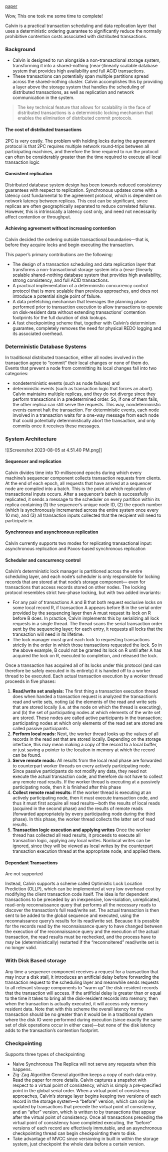 [paper](http://cs.yale.edu/homes/thomson/publications/calvin-sigmod12.pdf)

Wow, This one took me some time to complete!


Calvin is a practical transaction scheduling and data replication layer that uses a deterministic ordering guarantee to significantly reduce the normally prohibitive contention costs associated with distributed transactions.

### Background
* Calvin is designed to run alongside a non-transactional storage system, transforming it into a shared-nothing (near-)linearly scalable database system that provides high availability and full ACID transactions. 
* These transactions can potentially span multiple partitions spread across the shared-nothing cluster. Calvin accomplishes this by providing a layer above the storage system that handles the scheduling of distributed transactions, as well as replication and network communication in the system. 

> The key technical feature that allows for scalability in the face of distributed transactions is a deterministic locking mechanism that enables the elimination of distributed commit protocols.

#### The cost of distributed transactions
2PC is very costly. The problem with holding locks during the agreement protocol is that 2PC requires multiple network round-trips between all participating machines, and therefore the time required to run the protocol can often be considerably greater than the time required to execute all local transaction logic

#### Consistent replication
Distributed database system design has been towards reduced consistency guarantees with respect to replication.
Synchronous updates come with a latency cost fundamental to the agreement protocol, which is dependent on network latency between replicas. This cost can be significant, since replicas are often geographically separated to reduce correlated failures. However, this is intrinsically a latency cost only, and need not necessarily affect contention or throughput.

#### Achieving agreement without increasing contention
Calvin decided the ordering outside transactional boundaries—that is, before they acquire locks and begin executing the transaction.

This paper’s primary contributions are the following:
* The design of a transaction scheduling and data replication layer that transforms a non-transactional storage system into a (near-)linearly scalable shared-nothing database system that provides high availability, strong consistency, and full ACID transactions.
* A practical implementation of a deterministic concurrency control protocol that is more scalable than previous approaches, and does not introduce a potential single point of failure.
* A data prefetching mechanism that leverages the planning phase performed prior to transaction execution to allow transactions to operate on disk-resident data without extending transactions’ contention footprints for the full duration of disk lookups.
* A fast checkpointing scheme that, together with Calvin’s determinism guarantee, completely removes the need for physical REDO logging and its associated overhead.

### Deterministic Database Systems
In traditional distributed transaction, either all nodes involved in the transaction agree to “commit” their local changes or none of them do. Events that prevent a node from committing its local changes fall into two categories: 
* nondeterministic events (such as node failures) and 
* deterministic events (such as transaction logic that forces an abort).
Calvin maintains multiple replicas, and they do not diverge since they perform transactions in a predetermined order. So, if one of them fails, the other replica can still serve the requests. This way, nondeterministic events cannot halt the transaction.
For deterministic events, each node involved in a transaction waits for a one-way message from each node that could potentially deterministically abort the transaction, and only commits once it receives these messages.

### System Architecture
![[Screenshot 2023-08-05 at 4.51.40 PM.png]]

#### Sequencer and replication
Calvin divides time into 10-millisecond epochs during which every machine’s sequencer component collects transaction requests from clients. At the end of each epoch, all requests that have arrived at a sequencer node are compiled into a batch. This is the point at which replication of transactional inputs occurs.
After a sequencer’s batch is successfully replicated, it sends a message to the scheduler on every partition within its replica containing (1) the sequencer’s unique node ID, (2) the epoch number (which is synchronously incremented across the entire system once every 10 ms), and (3) all transaction inputs collected that the recipient will need to participate in.

#### Synchronous and asynchronous replication
Calvin currently supports two modes for replicating transactional input: asynchronous replication and Paxos-based synchronous replication

#### Scheduler and concurrency control
Calvin’s deterministic lock manager is partitioned across the entire scheduling layer, and each node’s scheduler is only responsible for locking records that are stored at that node’s storage component— even for transactions that access records stored on other nodes. The locking protocol resembles strict two-phase locking, but with two added invariants:
* For any pair of transactions A and B that both request exclusive locks on some local record R, if transaction A appears before B in the serial order provided by the sequencing layer then A must request its lock on R before B does. In practice, Calvin implements this by serializing all lock requests in a single thread. The thread scans the serial transaction order sent by the sequencing layer; for each entry, it requests all locks that the transaction will need in its lifetime.
* The lock manager must grant each lock to requesting transactions strictly in the order in which those transactions requested the lock. So in the above example, B could not be granted its lock on R until after A has acquired the lock on R, executed to completion, and released the lock.

Once a transaction has acquired all of its locks under this protocol (and can therefore be safely executed in its entirety) it is handed off to a worker thread to be executed. Each actual transaction execution by a worker thread proceeds in five phases:
1. **Read/write set analysis:** The first thing a transaction execution thread does when handed a transaction request is analyzed the transaction’s read and write sets, noting (a) the elements of the read and write sets that are stored locally (i.e. at the node on which the thread is executing), and (b) the set of participating nodes at which elements of the write set are stored. These nodes are called active participants in the transaction; participating nodes at which only elements of the read set are stored are called passive participants. 
2. **Perform local reads:** Next, the worker thread looks up the values of all records in the read set that are stored locally. Depending on the storage interface, this may mean making a copy of the record to a local buffer, or just saving a pointer to the location in memory at which the record can be found.
3. **Serve remote reads:** All results from the local read phase are forwarded to counterpart worker threads on every actively participating node. Since passive participants do not modify any data, they need not execute the actual transaction code, and therefore do not have to collect any remote read results. If the worker thread is executing at a passively participating node, then it is finished after this phase
4. **Collect remote read results:** If the worker thread is executing at an actively participating node, then it must execute transaction code, and thus it must first acquire all read results—both the results of local reads (acquired in the second phase) and the results of remote reads (forwarded appropriately by every participating node during the third phase). In this phase, the worker thread collects the latter set of read results. 
5. **Transaction logic execution and applying writes** Once the worker thread has collected all read results, it proceeds to execute all transaction logic, applying any local writes. Nonlocal writes can be ignored, since they will be viewed as local writes by the counterpart transaction execution thread at the appropriate node, and applied there.

#### Dependant Transactions
Are not supported

Instead, Calvin supports a scheme called Optimistic Lock Location Prediction (OLLP), which can be implemented at very low overhead cost by modifying the client transaction code itself. The idea is for dependent transactions to be preceded by an inexpensive, low-isolation, unreplicated, read-only reconnaissance query that performs all the necessary reads to discover the transaction’s full read/write set. The actual transaction is then sent to be added to the global sequence and executed, using the reconnaissance query’s results for its read/write set. Because it is possible for the records read by the reconnaissance query to have changed between the execution of the reconnaissance query and the execution of the actual transaction, the read results must be rechecked, and the process have to may be (deterministically) restarted if the “reconnoitered” read/write set is no longer valid.

### With Disk Based storage
Any time a sequencer component receives a request for a transaction that may incur a disk stall, it introduces an artificial delay before forwarding the transaction request to the scheduling layer and meanwhile sends requests to all relevant storage components to “warm up” the disk-resident records that the transaction will access. If the artificial delay is greater than or equal to the time it takes to bring all the disk-resident records into memory, then when the transaction is actually executed, it will access only memory resident data. Note that with this scheme the overall latency for the transaction should be no greater than it would be in a traditional system where the disk IO were performed during execution (since exactly the same set of disk operations occur in either case)—but none of the disk latency adds to the transaction’s contention footprint.

### Checkpointing
Supports three types of checkpointing
* Naive Synchronous
The Replica will not serve any requests when this happens.
* Zig-Zag Algorithm
General algorithm keeps a copy of each data entry. Read the paper for more details.
Calvin captures a snapshot with respect to a virtual point of consistency, which is simply a pre-specified point in the global serial order. When a virtual point of consistency approaches, Calvin’s storage layer begins keeping two versions of each record in the storage system—a “before” version, which can only be updated by transactions that precede the virtual point of consistency, and an “after” version, which is written to by transactions that appear after the virtual point of consistency. Once all transactions preceding the virtual point of consistency have completed executing, the “before” versions of each record are effectively immutable, and an asynchronous checkpointing thread can begin checkpointing them to disk.
* Take advantage of MVCC
since versioning in built in within the storage system, just checkpoint the whole data before a certain version.

